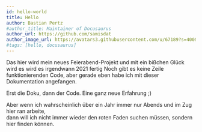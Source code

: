 ```yaml
---
id: hello-world
title: Hello
author: Bastian Pertz
#author_title: Maintainer of Docusaurus
author_url: https://github.com/samisdat
author_image_url: https://avatars3.githubusercontent.com/u/67189?s=400&u=4ccbb1166a7e351e1a35c83ed317553a123fd921&v=4
#tags: [hello, docusaurus]
---
```


Das hier wird mein neues Feierabend-Projekt und mit ein bißchen Glück wird es wird es irgendwann 2021 fertig
Noch gibt es keine Zeile funktionierenden Code, aber gerade eben habe ich mit dieser Dokumentation angefangen.

Erst die Doku, dann der Code. Eine ganz neue Erfahrung ;)

Aber wenn ich wahrscheinlich über ein Jahr immer nur Abends und <span title="Nach Covid-Homeoffice">im Zug</span> hier ran arbeite,<br/>
dann will ich nicht immer wieder den roten Faden suchen müssen, sondern hier finden können.
